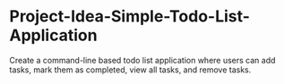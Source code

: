 # Project-Idea-Simple-Todo-List-Application
Create a command-line based todo list application where users can add tasks, mark them as completed, view all tasks, and remove tasks.
